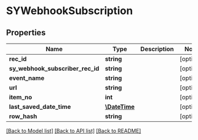 # SYWebhookSubscription

## Properties
Name | Type | Description | Notes
------------ | ------------- | ------------- | -------------
**rec_id** | **string** |  | [optional] 
**sy_webhook_subscriber_rec_id** | **string** |  | [optional] 
**event_name** | **string** |  | [optional] 
**url** | **string** |  | [optional] 
**item_no** | **int** |  | [optional] 
**last_saved_date_time** | [**\DateTime**](\DateTime.md) |  | [optional] 
**row_hash** | **string** |  | [optional] 

[[Back to Model list]](../README.md#documentation-for-models) [[Back to API list]](../README.md#documentation-for-api-endpoints) [[Back to README]](../README.md)


